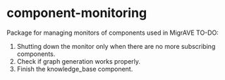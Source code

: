 # component-monitoring
Package for managing monitors of components used in MigrAVE
TO-DO:
1. Shutting down the monitor only when there are no more subscribing components.
2. Check if graph generation works properly.
3. Finish the knowledge_base component.
